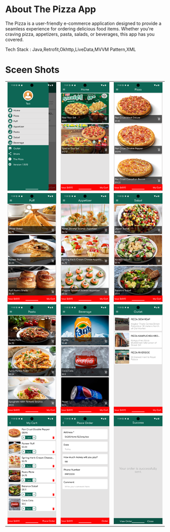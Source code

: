 # About The Pizza App
The Pizza is a user-friendly e-commerce application designed to provide a seamless experience for ordering delicious food items. Whether you're craving pizza, appetizers, pasta, salads, or beverages, this app has you covered. 

Tech Stack : Java,Retrofit,Okhttp,LiveData,MVVM Pattern,XML

# Sceen Shots

<table>
  <tr>
    <td><img src="https://github.com/ChayanLeang/The-Pizza/blob/95ce9e0f01d53a50680427e0dbdd77ff4ffa1c86/drawer_sceenshot.png"/></td>
    <td><img src="https://github.com/ChayanLeang/The-Pizza/blob/dc4cba5edab98cc42af02621bc6d8cfd34fb5ea7/home_screenshot.png"/></td>
    <td><img src="https://github.com/ChayanLeang/The-Pizza/blob/c02fd8c2a677e64333f7a6224a73058582744066/pizza_screenshot.png"/></td>
  </tr>
  <tr>
    <td><img src="https://github.com/ChayanLeang/The-Pizza/blob/ece7cb004ace5ecd4e308d4e239244b8972821f2/puff_screenshot.png"/></td>
    <td><img src="https://github.com/ChayanLeang/The-Pizza/blob/ece7cb004ace5ecd4e308d4e239244b8972821f2/appetizer_screenshot.png"/></td>
    <td><img src="https://github.com/ChayanLeang/The-Pizza/blob/3f60406b81a83acedb1e479794a1807e49089018/salad_screenshot.png"/></td>
  </tr>
  <tr>
    <td><img src="https://github.com/ChayanLeang/The-Pizza/blob/09e3348fae19e63020db163f66c74a54b77bd61e/pasta_screenshot.png"/></td>
    <td><img src="https://github.com/ChayanLeang/The-Pizza/blob/09e3348fae19e63020db163f66c74a54b77bd61e/beverage_sceenshot.png"/></td>
    <td><img src="https://github.com/ChayanLeang/The-Pizza/blob/ece7cb004ace5ecd4e308d4e239244b8972821f2/outlet_screenshot.png"/></td>
  </tr>
  <tr>
    <td><img src="https://github.com/ChayanLeang/The-Pizza/blob/69eb34805bc3b11c526d82d6c23e7f898451334c/cart_sceenshot.png"/></td>
    <td><img src="https://github.com/ChayanLeang/The-Pizza/blob/09e3348fae19e63020db163f66c74a54b77bd61e/place_order_sceenshot.png"/></td>
    <td><img src="https://github.com/ChayanLeang/The-Pizza/blob/b39f434b4870f8ca87b1ff86f5fa89220780d755/order_screenshot.png"/></td>
  </tr>
</table>
